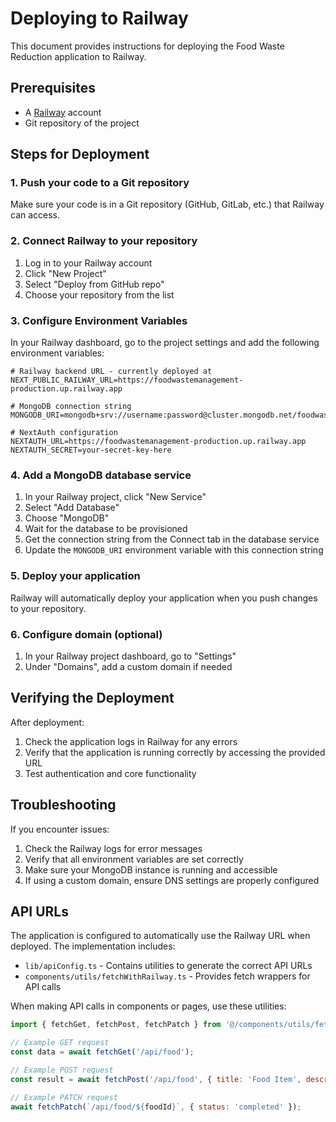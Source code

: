 # Deploying to Railway

This document provides instructions for deploying the Food Waste Reduction application to Railway.

## Prerequisites

- A [Railway](https://railway.app/) account
- Git repository of the project

## Steps for Deployment

### 1. Push your code to a Git repository

Make sure your code is in a Git repository (GitHub, GitLab, etc.) that Railway can access.

### 2. Connect Railway to your repository

1. Log in to your Railway account
2. Click "New Project"
3. Select "Deploy from GitHub repo"
4. Choose your repository from the list

### 3. Configure Environment Variables

In your Railway dashboard, go to the project settings and add the following environment variables:

```
# Railway backend URL - currently deployed at
NEXT_PUBLIC_RAILWAY_URL=https://foodwastemanagement-production.up.railway.app

# MongoDB connection string
MONGODB_URI=mongodb+srv://username:password@cluster.mongodb.net/foodwastereduction

# NextAuth configuration
NEXTAUTH_URL=https://foodwastemanagement-production.up.railway.app
NEXTAUTH_SECRET=your-secret-key-here
```

### 4. Add a MongoDB database service

1. In your Railway project, click "New Service"
2. Select "Add Database" 
3. Choose "MongoDB"
4. Wait for the database to be provisioned
5. Get the connection string from the Connect tab in the database service
6. Update the `MONGODB_URI` environment variable with this connection string

### 5. Deploy your application

Railway will automatically deploy your application when you push changes to your repository.

### 6. Configure domain (optional)

1. In your Railway project dashboard, go to "Settings"
2. Under "Domains", add a custom domain if needed

## Verifying the Deployment

After deployment:

1. Check the application logs in Railway for any errors
2. Verify that the application is running correctly by accessing the provided URL
3. Test authentication and core functionality

## Troubleshooting

If you encounter issues:

1. Check the Railway logs for error messages
2. Verify that all environment variables are set correctly
3. Make sure your MongoDB instance is running and accessible
4. If using a custom domain, ensure DNS settings are properly configured

## API URLs

The application is configured to automatically use the Railway URL when deployed. The implementation includes:

- `lib/apiConfig.ts` - Contains utilities to generate the correct API URLs
- `components/utils/fetchWithRailway.ts` - Provides fetch wrappers for API calls

When making API calls in components or pages, use these utilities:

```javascript
import { fetchGet, fetchPost, fetchPatch } from '@/components/utils/fetchWithRailway';

// Example GET request
const data = await fetchGet('/api/food');

// Example POST request
const result = await fetchPost('/api/food', { title: 'Food Item', description: 'Description' });

// Example PATCH request
await fetchPatch(`/api/food/${foodId}`, { status: 'completed' });
``` 